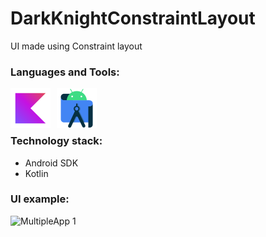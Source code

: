 # DarkKnightConstraintLayout

UI made using Constraint layout

### Languages and Tools:
<img align="left" alt="Kotlin" width="64px" hight="64px" src="https://github.com/devicons/devicon/blob/master/icons/kotlin/kotlin-original.svg" style="padding-right:10px;" />
<img align="left" alt="Android Studio" width="64px" hight="64px" src="https://github.com/devicons/devicon/blob/master/icons/androidstudio/androidstudio-original.svg" style="padding-right:10px;" />

<br />
<br />
<br />

### Technology stack:
- Android SDK
- Kotlin

### UI example:
<p>
  <img alt="MultipleApp 1" width="400px" hight="600px"  src="https://github.com/Foxxx48/DarkKnightConstraintLayout/assets/85708455/49f91d93-53c1-420d-a99c-891702f5349e"/>
  
</p>

